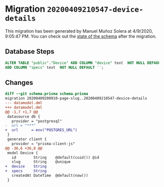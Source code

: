 # Migration `20200409210547-device-details`

This migration has been generated by Manuel Muñoz Solera at 4/9/2020, 9:05:47 PM.
You can check out the [state of the schema](./schema.prisma) after the migration.

## Database Steps

```sql
ALTER TABLE "public"."Device" ADD COLUMN "device" text  NOT NULL DEFAULT '',
ADD COLUMN "specs" text  NOT NULL DEFAULT '';
```

## Changes

```diff
diff --git schema.prisma schema.prisma
migration 20200409200910-page-slug..20200409210547-device-details
--- datamodel.dml
+++ datamodel.dml
@@ -1,7 +1,7 @@
 datasource db {
   provider = "postgresql"
-  url = "***"
+  url      = env("POSTGRES_URL")
 }
 generator client {
   provider = "prisma-client-js"
@@ -36,6 +36,8 @@
 model Device {
   id        String    @default(cuid()) @id
   slug      String    @unique
+  device    String
+  specs     String
   createdAt DateTime  @default(now())
 }
```


